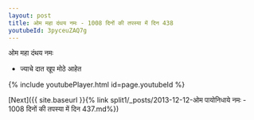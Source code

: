 ```yaml
---
layout: post
title: ओम महा दंथय नमः - 1008 दिनों की तपस्या में दिन 438
youtubeId: 3pyceuZAQ7g
---
```

 
 
 ओम महा दंथय नमः  
 
 -  ज्याचे दात खूप मोठे आहेत 
 
  
 
  
 
 
 
 
 
 


{% include youtubePlayer.html id=page.youtubeId %}
 
[Next]({{ site.baseurl }}{% link  split1/_posts/2013-12-12-ओम पायोनिधाये नमः - 1008 दिनों की तपस्या में दिन 437.md%})
 
